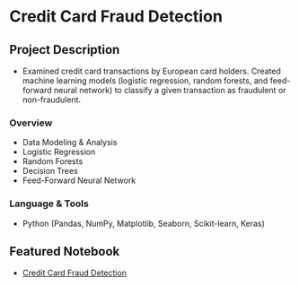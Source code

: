 # Credit Card Fraud Detection 

## Project Description
- Examined credit card transactions by European card holders. Created machine learning
models (logistic regression, random forests, and feed-forward neural network) to classify a given
transaction as fraudulent or non-fraudulent.

### Overview
  - Data Modeling & Analysis
  - Logistic Regression
  - Random Forests 
  - Decision Trees
  - Feed-Forward Neural Network

### Language & Tools
* Python (Pandas, NumPy, Matplotlib, Seaborn, Scikit-learn, Keras)

## Featured Notebook
* [Credit Card Fraud Detection](https://dpghazi.github.io/projects/credit-card-fraud-detection.html)
